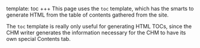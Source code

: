 template: toc
+++
This page uses the `toc` template, which has the smarts to generate HTML from the table of contents gathered from the site.

The `toc` template is really only useful for generating HTML TOCs, since the CHM writer generates the information necessary for the CHM to have its own special Contents tab.